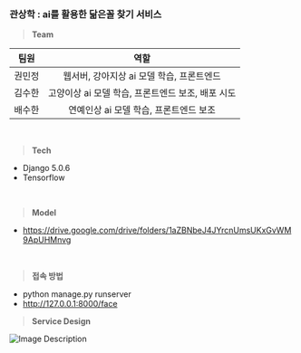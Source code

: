 ### 관상학 : ai를 활용한 닮은꼴 찾기 서비스

> **Team**

|팀원|역할|
|:---:|:---:|
|권민정|웹서버, 강아지상 ai 모델 학습, 프론트엔드|
|김수한|고양이상 ai 모델 학습, 프론트엔드 보조, 배포 시도|
|배수한|연예인상 ai 모델 학습, 프론트엔드 보조|
<br>

> **Tech**
- Django 5.0.6
- Tensorflow
 
<br>

> **Model**
- https://drive.google.com/drive/folders/1aZBNbeJ4JYrcnUmsUKxGvWM9ApUHMnvg
<br>

> **접속 방법**
- python manage.py runserver
- http://127.0.0.1:8000/face

> **Service Design**
<img src="https://github.com/nyryngji/ai_physiognomy/assets/105197496/4c6592b3-328a-4897-9fe7-16254dde210a" alt="Image Description"/>
